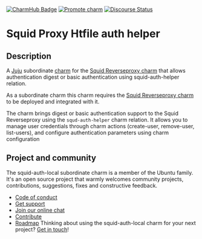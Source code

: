 [![CharmHub Badge](TODO)](TODO)
[![Promote charm](https://github.com/canonical/htfile-squid-auth-helper/actions/workflows/promote_charm.yaml/badge.svg)](https://github.com/canonical/htfile-squid-auth-helper/actions/workflows/promote_charm.yaml)
[![Discourse Status](https://img.shields.io/discourse/status?server=https%3A%2F%2Fdiscourse.charmhub.io&style=flat&label=CharmHub%20Discourse)](https://discourse.charmhub.io)

# Squid Proxy Htfile auth helper

## Description

A [Juju](https://juju.is/) subordinate [charm](https://juju.is/docs/olm/charmed-operators) for
the [Squid Reverseproxy charm](https://charmhub.io/squid-reverseproxy) that allows
authentication digest or basic authentication using squid-auth-helper relation.

As a subordinate charm this charm requires the [Squid Reverseproxy charm](https://charmhub.io/squid-reverseproxy)
to be deployed and integrated with it.

The charm brings digest or basic authentication support to the Squid Reverseproxy using the `squd-auth-helper` charm relation.
It allows you to manage user credentials through charm actions (create-user, remove-user, list-users), and configure authentication
parameters using charm configuration

## Project and community

The squid-auth-local subordinate charm is a member of the Ubuntu family. It's an
open source project that warmly welcomes community projects, contributions,
suggestions, fixes and constructive feedback.
* [Code of conduct](https://ubuntu.com/community/code-of-conduct)
* [Get support](https://discourse.charmhub.io/)
* [Join our online chat](https://chat.charmhub.io/squid-auth-local/channels/charm-dev)
* [Contribute](https://charmhub.io/squid-auth-local/docs/contributing)
* [Roadmap](https://charmhub.io/squid-auth-local/docs/roadmap)
Thinking about using the squid-auth-local charm for your next project? [Get in touch](https://chat.charmhub.io/charmhub/channels/charm-dev)!

